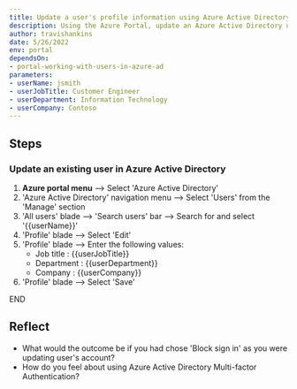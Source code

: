 ```yaml
---
title: Update a user's profile information using Azure Active Directory
description: Using the Azure Portal, update an Azure Active Directory user
author: travishankins
date: 5/26/2022
env: portal
dependsOn:
- portal-working-with-users-in-azure-ad
parameters:
- userName: jsmith
- userJobTitle: Customer Engineer
- userDepartment: Information Technology
- userCompany: Contoso
---
```


## Steps

### Update an existing user in Azure Active Directory

1. **Azure portal menu** --> Select 'Azure Active Directory'
2. 'Azure Active Directory' navigation menu --> Select 'Users' from the 'Manage' section
3. 'All users' blade --> 'Search users' bar --> Search for and select '{{userName}}'
4. 'Profile' blade --> Select 'Edit'
5. 'Profile' blade --> Enter the following values:
   - Job title : {{userJobTitle}}
   - Department : {{userDepartment}}
   - Company : {{userCompany}}
6. 'Profile' blade --> Select 'Save'

END

## Reflect

- What would the outcome be if you had chose 'Block sign in' as you were updating user's account?
- How do you feel about using Azure Active Directory Multi-factor Authentication?
